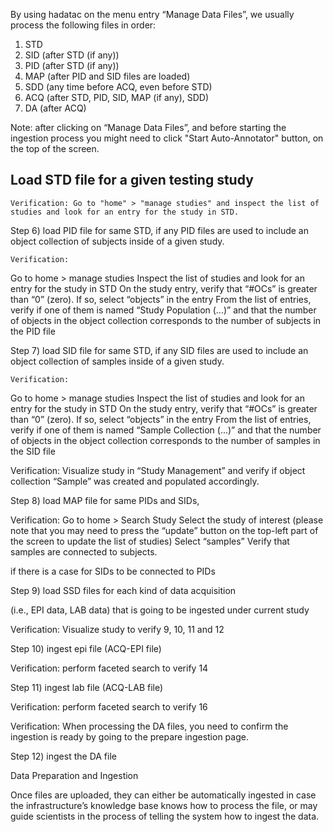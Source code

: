 By using hadatac on the menu entry “Manage Data Files”, we usually process the following files in order:
1. STD
1. SID (after STD (if any))
1. PID (after STD (if any))  
1. MAP (after PID and SID files are loaded) 
1. SDD (any time before ACQ, even before STD) 
1. ACQ (after STD, PID, SID, MAP (if any), SDD)
1. DA (after ACQ)

Note: after clicking on “Manage Data Files”, and before starting the ingestion process you might need to click "Start Auto-Annotator" button, on the top of the screen.

## Load STD file for a given testing study

	Verification: Go to "home" > "manage studies" and inspect the list of studies and look for an entry for the study in STD.

Step 6) load PID file for same STD, if any
	 PID files are used to include an object collection of subjects inside of a given study.

	Verification: 
Go to home > manage studies
Inspect the list of studies and look for an entry for the study in STD
On the study entry, verify that “#OCs” is greater than “0”  (zero). If so, select “objects” in the entry
From the list of entries, verify if one of them is named “Study Population (...)” and that the number of objects in the object collection corresponds to the number of subjects in the PID file


Step 7) load  SID file for same STD, if any
	 SID files are used to include an object collection of samples inside of a given study.

	Verification: 
Go to home > manage studies
Inspect the list of studies and look for an entry for the study in STD
On the study entry, verify that “#OCs” is greater than “0”  (zero). If so, select “objects” in the entry
From the list of entries, verify if one of them is named “Sample Collection (...)” and that the number of objects in the object collection corresponds to the number of samples in the SID file


Verification: Visualize study in “Study Management” and verify if object collection “Sample” was created and populated accordingly.

Step 8) load MAP file for same PIDs and SIDs, 

Verification: 
Go to home > Search Study
Select the study of interest (please note that you may need to press the “update” button on the top-left part of the screen to update the list of studies) 
Select “samples” 
Verify that samples are connected to subjects.

if there is a case for SIDs to be connected to PIDs 

Step 9) load SSD files for each kind of data acquisition 

(i.e., EPI data, LAB data) that is going to be ingested under current study

Verification: Visualize study to verify 9, 10, 11 and 12

Step 10) ingest epi file (ACQ-EPI file)

Verification: perform faceted search to verify 14

Step 11) ingest lab file (ACQ-LAB file) 

Verification: perform faceted search to verify 16

Verification: When processing the DA files, you need to confirm the ingestion is ready by going to the prepare ingestion page.


Step 12) ingest the DA file

Data Preparation and Ingestion

Once files are uploaded, they can either be automatically ingested in case the infrastructure’s knowledge base knows how to process the file, or may guide scientists in the process of telling the system how to ingest the data.

